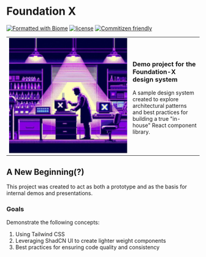# Foundation X

[![Formatted with Biome](https://img.shields.io/badge/Formatted_with-Biome-60a5fa?style=flat&logo=biome)](https://biomejs.dev/) [![license](https://img.shields.io/badge/license-BSD-green.svg)](https://github.com/yoyodyne-build/foundation-x/blob/main/LICENSE) [![Commitizen friendly](https://img.shields.io/badge/commitizen-friendly-brightgreen.svg)](http://commitizen.github.io/cz-cli/)

<table style="border:none">
  <tbody>
  <tr>
    <td style="border:none;min-width:205px;text-align:center">
      <img src="assets/fx-hero-sm.png" alt="Foundation-X Lab" style="min-width:300px;min-height:300px" width="400" height="200">
    </td>
    <td style="border:none">
      <h3>Demo project for the Foundation-X design system</h3>
      <p>
        A sample design system created to explore architectural patterns and best practices for
        building a true "in-house" React component library.
      </p>
    </td>
  </tr>
  </tbody>
</table>

## A New Beginning(?)

This project was created to act as both a prototype and as the basis for internal demos and presentations.

### Goals

Demonstrate the following concepts:

1. Using Tailwind CSS
2. Leveraging ShadCN UI to create lighter weight components
3. Best practices for ensuring code quality and consistency
